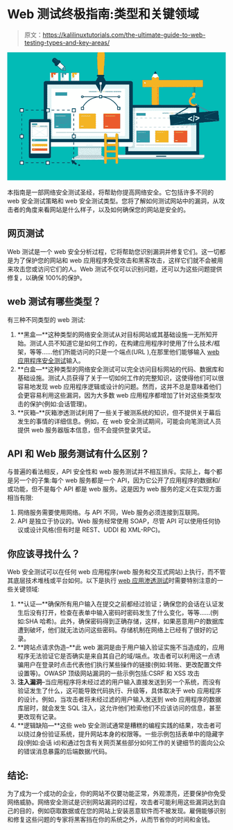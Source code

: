 # Web 测试终极指南:类型和关键领域

> 原文：<https://kalilinuxtutorials.com/the-ultimate-guide-to-web-testing-types-and-key-areas/>

[![](img/e86cf0ef90042212601971d929e51515.png)](https://blogger.googleusercontent.com/img/a/AVvXsEh9A8DJDtjMUj7Un3sRV8eh6B400T0MnYst5EZLc0QGQk-rlYT8nX25ztC79UR-DtRlr2xQCK6oois0TVwflcT8WUWK3hxPcBPCyHO5ynH2_uX7crDwNEXUQ0juz7X2NnUKKal2KiUQM8inMDXGusKM8e6rNuCxmtuubvIx8UDkjyK3UE5O_UPftIFjPg=s16000)

本指南是一部网络安全测试圣经，将帮助你提高网络安全。它包括许多不同的 web 安全测试策略和 web 安全测试类型。您将了解如何测试网站中的漏洞，从攻击者的角度来看网站是什么样子，以及如何确保您的网站是安全的。

## **网页测试**

Web 测试是一个 web 安全分析过程，它将帮助您识别漏洞并修复它们。这一切都是为了保护您的网站和 web 应用程序免受攻击和黑客攻击，这样它们就不会被用来攻击您或访问它们的人。Web 测试不仅可以识别问题，还可以为这些问题提供修复，以确保 100%的保护。

## web 测试有哪些类型？

有三种不同类型的 web 测试:

1.  **黑盒—**这种类型的网络安全测试从对目标网站或其基础设施一无所知开始。测试人员不知道它是如何工作的，在构建应用程序时使用了什么技术/框架，等等……他们所能访问的只是一个端点(URL ),在那里他们能够输入 [web 应用程序安全测试](https://www.getastra.com/blog/security-audit/web-application-security-testing/)输入。
2.  **白盒—**这种类型的网络安全测试可以完全访问目标网站的代码、数据库和基础设施。测试人员获得了关于一切如何工作的完整知识，这使得他们可以很容易地发现 web 应用程序逻辑或设计的问题。然而，这并不总是意味着他们会更容易利用这些漏洞，因为大多数 web 应用程序都增加了针对这些类型攻击的保护(例如:会话管理)。
3.  **灰箱–**灰箱渗透测试利用了一些关于被测系统的知识，但不提供关于幕后发生的事情的详细信息。例如，在 web 安全测试期间，可能会向笔测试人员提供 web 服务器版本信息，但不会提供登录凭证。

## **API 和 Web 服务测试有什么区别？**

与普遍的看法相反，API 安全性和 web 服务测试并不相互排斥。实际上，每个都是另一个的子集:每个 web 服务都是一个 API，因为它公开了应用程序的数据和/或功能，但不是每个 API 都是 web 服务。这是因为 web 服务的定义在实现方面相当有限:

1.  网络服务需要使用网络。与 API 不同，Web 服务必须连接到互联网。
2.  API 是独立于协议的。Web 服务经常使用 SOAP，尽管 API 可以使用任何协议或设计风格(但有时是 REST、UDDI 和 XML-RPC)。

## 你应该寻找什么？

Web 安全测试可以在任何 web 应用程序(web 服务和交互式网站)上执行，而不管其底层技术堆栈或平台如何。以下是执行 [web 应用渗透测试](https://www.getastra.com/blog/security-audit/web-application-penetration-testing/)时需要特别注意的一些关键领域:

1.  **认证—**确保所有用户输入在提交之前都经过验证；确保您的会话在认证发生后没有打开，检查在表单中输入密码时密码发生了什么变化，等等……(例如:SHA 哈希)。此外，确保密码得到正确存储，这样，如果恶意用户的数据库遭到破坏，他们就无法访问这些密码。存储机制在网络上已经有了很好的记录。
2.  **跨站点请求伪造–**此 web 漏洞是由于用户输入验证实施不当造成的，应用程序无法验证它是否确实是来自其自己的域/端点。攻击者可以利用这一点诱骗用户在登录时点击代表他们执行某些操作的链接(例如:转账、更改配置文件设置等)。OWASP 顶级网站漏洞的一些示例包括:CSRF 和 XSS 攻击
3.  **注入漏洞**–当应用程序将未经过滤的用户输入直接发送到另一个系统，而没有验证发生了什么，这可能导致代码执行、升级等，具体取决于 web 应用程序的设计。例如，当攻击者将未经过滤的用户输入发送到 web 应用程序的数据库层时，就会发生 SQL 注入，这允许他们检索他们不应该访问的信息，甚至更改现有记录。
4.  **逻辑缺陷—**这些 web 安全测试通常是糟糕的编程实践的结果，攻击者可以绕过身份验证系统，提升网站本身的权限等。一些示例包括表单中的隐藏字段(例如:会话 id)和通过包含有关网页某些部分如何工作的关键细节的面向公众的错误消息暴露的后端数据/代码。

## **结论:**

为了成为一个成功的企业，你的网站不仅要功能正常，外观漂亮，还要保护你免受网络威胁。网络安全测试是识别网站漏洞的过程，攻击者可能利用这些漏洞达到自己的目的，例如窃取数据或在您的网站上安装恶意软件而不被发现。雇佣能够识别和修复这些问题的专家将黑客挡在你的系统之外，从而节省你的时间和金钱。